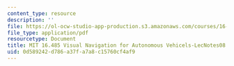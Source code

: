 ```yaml
---
content_type: resource
description: ''
file: https://ol-ocw-studio-app-production.s3.amazonaws.com/courses/16-485-visual-navigation-for-autonomous-vehicles-vnav-fall-2020/0d589242d786a37fa7a8c15760cf4af9_MIT16_485F20_lec08.pdf
file_type: application/pdf
resourcetype: Document
title: MIT 16.485 Visual Navigation for Autonomous Vehicels-LecNotes08
uid: 0d589242-d786-a37f-a7a8-c15760cf4af9
---
```

